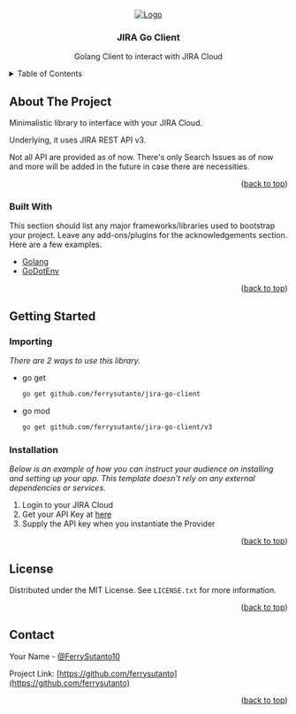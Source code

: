 <div id="top"></div>
<!--
*** Thanks for checking out the Best-README-Template. If you have a suggestion
*** that would make this better, please fork the repo and create a pull request
*** or simply open an issue with the tag "enhancement".
*** Don't forget to give the project a star!
*** Thanks again! Now go create something AMAZING! :D
-->


<!-- PROJECT LOGO -->
<br />
<div align="center">
  <a href="https://github.com/ferrysutanto/jira-go-client">
    <img src="https://wac-cdn-2.atlassian.com/image/upload/f_auto,q_auto/dam/jcr:e348b562-4152-4cdc-8a55-3d297e509cc8/Jira%20Software-blue.svg?cdnVersion=77" alt="Logo">
  </a>

  <h3 align="center">JIRA Go Client</h3>

  <p align="center">
    Golang Client to interact with JIRA Cloud
  </p>
</div>

<!-- TABLE OF CONTENTS -->
<details>
  <summary>Table of Contents</summary>
  <ol>
    <li>
      <a href="#about-the-project">About The Project</a>
      <ul>
        <li><a href="#built-with">Built With</a></li>
      </ul>
    </li>
    <li>
      <a href="#getting-started">Getting Started</a>
      <ul>
        <li><a href="#prerequisites">Prerequisites</a></li>
        <li><a href="#installation">Installation</a></li>
      </ul>
    </li>
    <li><a href="#usage">Usage</a></li>
    <li><a href="#roadmap">Roadmap</a></li>
    <li><a href="#contributing">Contributing</a></li>
    <li><a href="#license">License</a></li>
    <li><a href="#contact">Contact</a></li>
    <li><a href="#acknowledgments">Acknowledgments</a></li>
  </ol>
</details>



<!-- ABOUT THE PROJECT -->
## About The Project

Minimalistic library to interface with your JIRA Cloud.

Underlying, it uses JIRA REST API v3.

Not all API are provided as of now.
There's only Search Issues as of now and more will be added in the future in case there are necessities.


<p align="right">(<a href="#top">back to top</a>)</p>


### Built With

This section should list any major frameworks/libraries used to bootstrap your project. Leave any add-ons/plugins for the acknowledgements section. Here are a few examples.

* [Golang](https://golang.org/)
* [GoDotEnv](https://github.com/joho/godotenv)

<p align="right">(<a href="#top">back to top</a>)</p>



<!-- GETTING STARTED -->
## Getting Started

### Importing

_There are 2 ways to use this library._

* go get
  ```sh
  go get github.com/ferrysutanto/jira-go-client 
  ```

* go mod
  ```sh
  go get github.com/ferrysutanto/jira-go-client/v3 
  ```
### Installation

_Below is an example of how you can instruct your audience on installing and setting up your app. This template doesn't rely on any external dependencies or services._

1. Login to your JIRA Cloud
2. Get your API Key at [here](https://id.atlassian.com/manage-profile/security/api-tokens)
3. Supply the API key when you instantiate the Provider

<p align="right">(<a href="#top">back to top</a>)</p>


<!-- LICENSE -->
## License

Distributed under the MIT License. See `LICENSE.txt` for more information.

<p align="right">(<a href="#top">back to top</a>)</p>



<!-- CONTACT -->
## Contact

Your Name - [@FerrySutanto10](https://twitter.com/@FerrySutanto10)

Project Link: [https://github.com/ferrysutanto](https://github.com/ferrysutanto)

<p align="right">(<a href="#top">back to top</a>)</p>
